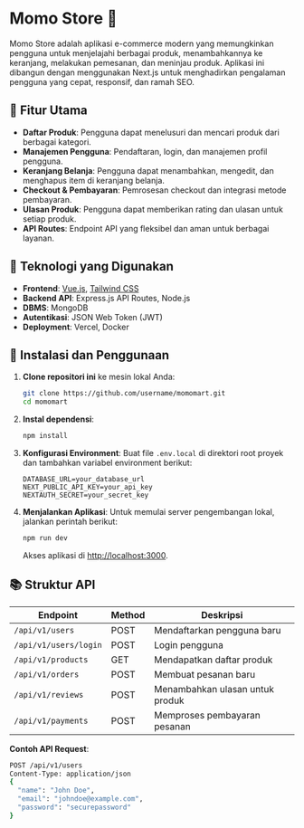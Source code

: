 # Momo Store 🛒
Momo Store adalah aplikasi e-commerce modern yang memungkinkan pengguna untuk menjelajahi berbagai produk, menambahkannya ke keranjang, melakukan pemesanan, dan meninjau produk. Aplikasi ini dibangun dengan menggunakan Next.js untuk menghadirkan pengalaman pengguna yang cepat, responsif, dan ramah SEO.

## 📌 Fitur Utama
- **Daftar Produk**: Pengguna dapat menelusuri dan mencari produk dari berbagai kategori.
- **Manajemen Pengguna**: Pendaftaran, login, dan manajemen profil pengguna.
- **Keranjang Belanja**: Pengguna dapat menambahkan, mengedit, dan menghapus item di keranjang belanja.
- **Checkout & Pembayaran**: Pemrosesan checkout dan integrasi metode pembayaran.
- **Ulasan Produk**: Pengguna dapat memberikan rating dan ulasan untuk setiap produk.
- **API Routes**: Endpoint API yang fleksibel dan aman untuk berbagai layanan.

## 🔧 Teknologi yang Digunakan
- **Frontend**: [Vue.js](https://vuejs.org/), [Tailwind CSS](https://tailwindcss.com/)
- **Backend API**: Express.js API Routes, Node.js
- **DBMS**: MongoDB
- **Autentikasi**: JSON Web Token (JWT)
- **Deployment**: Vercel, Docker

## 🚀 Instalasi dan Penggunaan

1. **Clone repositori ini** ke mesin lokal Anda:
    ```bash
    git clone https://github.com/username/momomart.git
    cd momomart
    ```

2. **Instal dependensi**:
    ```bash
    npm install
    ```

3. **Konfigurasi Environment**:
   Buat file `.env.local` di direktori root proyek dan tambahkan variabel environment berikut:
    ```plaintext
    DATABASE_URL=your_database_url
    NEXT_PUBLIC_API_KEY=your_api_key
    NEXTAUTH_SECRET=your_secret_key
    ```

4. **Menjalankan Aplikasi**:
   Untuk memulai server pengembangan lokal, jalankan perintah berikut:
    ```bash
    npm run dev
    ```
    Akses aplikasi di [http://localhost:3000](http://localhost:3000).

## 📚 Struktur API
| Endpoint              | Method | Deskripsi                            |
|-----------------------|--------|--------------------------------------|
| `/api/v1/users`       | POST   | Mendaftarkan pengguna baru           |
| `/api/v1/users/login` | POST   | Login pengguna                       |
| `/api/v1/products`    | GET    | Mendapatkan daftar produk            |
| `/api/v1/orders`      | POST   | Membuat pesanan baru                 |
| `/api/v1/reviews`     | POST   | Menambahkan ulasan untuk produk      |
| `/api/v1/payments`    | POST   | Memproses pembayaran pesanan         |

**Contoh API Request**:
```bash
POST /api/v1/users
Content-Type: application/json
{
  "name": "John Doe",
  "email": "johndoe@example.com",
  "password": "securepassword"
}
